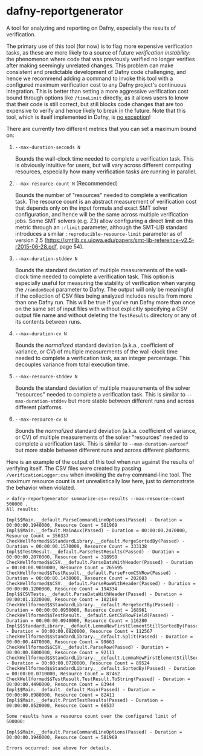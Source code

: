 # dafny-reportgenerator
A tool for analyzing and reporting on Dafny, especially the results of verification.

The primary use of this tool (for now) is to flag more expensive verification tasks, as these are
more likely to a source of future *verification instability*: the phenomenon where code that was previously verified
no longer verifies after making seemingly unrelated changes. This problem can make consistent and predictable development
of Dafny code challenging, and hence we recommend adding a command to invoke this tool with a configured maximum
verification cost to any Dafny project's continuous integration. This is better than setting a more aggressive verification
cost bound through options like `/timeLimit` directly, as it allows users to know that their code is still correct, 
but still blocks code changes that are too expensive to verify and hence likely to break in the future. 
Note that this tool, which is itself implemented in Dafny, is [no exception](.github/workflows/build-and-test.yml)!

There are currently two different metrics that you can set a maximum bound on:

1. `--max-duration-seconds N`

   Bounds the wall-clock time needed to complete a verification task. This is obviously intuitive for users,
   but will vary across different computing resources, especially how many verification tasks are running in parallel.

2. `--max-resource-count N` (Recommended)

   Bounds the number of "resources" needed to complete a verification task. The resource count is an abstract measurement of
   verification cost that depends only on the input formula and exact SMT solver configuration, and hence will be the same
   across multiple verification jobs. Some SMT solvers (e.g. Z3) allow configuring a direct limit on this metric through
   an `:rlimit` parameter, although the SMT-LIB standard introduces a similar `:reproducible-resource-limit` parameter 
   as of version 2.5 (https://smtlib.cs.uiowa.edu/papers/smt-lib-reference-v2.5-r2015-06-28.pdf, page 54).

3. `--max-duration-stddev N`

    Bounds the standard deviation of multiple measurements of the
    wall-clock time needed to complete a verification task. This option
    is especially useful for measuring the stability of verification
    when varying the `/randomSeed` parameter to Dafny. The output will
    only be meaningful if the collection of CSV files being analyzed
    includes results from more than one Dafny run. This will be true if
    you've run Dafny more than once on the same set of input files with
    without explicitly specifying a CSV output file name and without
    deleting the `TestResults` directory or any of its contents between
    runs.

4. `--max-duration-cv N`

    Bounds the _normalized_ standard deviation (a.k.a., coefficient of
    variance, or CV) of multiple measurements of the wall-clock time
    needed to complete a verification task, as an integer percentage.
    This decouples variance from total execution time.

5. `--max-resource-stddev N`

    Bounds the standard deviation of multiple measurements of the solver
    "resources" needed to complete a verification task. This is similar
    to `--max-duration-stddev` but more stable between different runs
    and across different platforms.

6. `--max-resource-cv N`

    Bounds the _normalized_ standard deviation (a.k.a. coefficient of
    variance, or CV) of multiple measurements of the solver "resources"
    needed to complete a verification task. This is similar to
    `--max-duration-varcoef` but more stable between different runs and
    across different platforms.

Here is an example of the output of this tool when run against the results of verifying itself. The CSV files
were created by passing `/verificationLogger:csv` when invoking the `dafny` command-line tool. The maximum resource count
is set unrealistically low here, just to demonstrate the behavior when violated.

```
> dafny-reportgenerator summarize-csv-results --max-resource-count 500000 .
All results: 

Impl$$Main.__default.ParseCommandLineOptions(Passed) - Duration = 00:00:00.1940000, Resource Count = 581969
Impl$$Main.__default.MainAux(Passed) - Duration = 00:00:00.2470000, Resource Count = 356337
CheckWellformed$$StandardLibrary.__default.MergeSortedBy(Passed) - Duration = 00:00:00.1570000, Resource Count = 333138
Impl$$TestResult.__default.ParseTestResults(Passed) - Duration = 00:00:00.2070000, Resource Count = 318950
CheckWellformed$$CSV.__default.ParseDataWithHeader(Passed) - Duration = 00:00:00.9010000, Resource Count = 265695
CheckWellformed$$TestResult.__default.ParseFromCSVRow(Passed) - Duration = 00:00:00.1430000, Resource Count = 202603
CheckWellformed$$CSV.__default.ParseRowWithHeader(Passed) - Duration = 00:00:00.1200000, Resource Count = 194334
Impl$$CSVTests.__default.ParseDataWithHeader(Passed) - Duration = 00:00:01.1220000, Resource Count = 182160
CheckWellformed$$StandardLibrary.__default.MergeSortBy(Passed) - Duration = 00:00:00.0950000, Resource Count = 168961
CheckWellformed$$TestResult.__default.GetCSVRowField(Passed) - Duration = 00:00:00.0940000, Resource Count = 116280
Impl$$StandardLibrary.__default.LemmaNewFirstElementStillSortedBy(Passed) - Duration = 00:00:00.0820000, Resource Count = 112567
CheckWellformed$$StandardLibrary.__default.Split(Passed) - Duration = 00:00:00.4470000, Resource Count = 99661
CheckWellformed$$CSV.__default.ParseRow(Passed) - Duration = 00:00:00.0800000, Resource Count = 92111
CheckWellformed$$StandardLibrary.__default.LemmaNewFirstElementStillSortedBy(Passed) - Duration = 00:00:00.0720000, Resource Count = 89524
CheckWellformed$$StandardLibrary.__default.SortedBy(Passed) - Duration = 00:00:00.0710000, Resource Count = 87462
CheckWellformed$$TestResult.TestResult.ToString(Passed) - Duration = 00:00:00.4490000, Resource Count = 83944
Impl$$Main.__default._default_Main(Passed) - Duration = 00:00:00.6980000, Resource Count = 82411
Impl$$Main.__default.PrintTestResults(Passed) - Duration = 00:00:00.0520000, Resource Count = 66537

Some results have a resource count over the configured limit of 500000:

Impl$$Main.__default.ParseCommandLineOptions(Passed) - Duration = 00:00:00.1940000, Resource Count = 581969

Errors occurred: see above for details.
```
